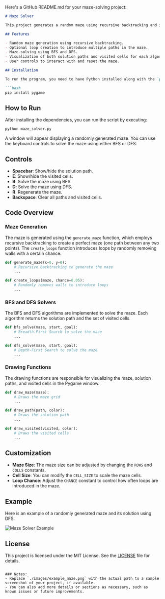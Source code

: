 Here's a GitHub README.md for your maze-solving project:

```markdown
# Maze Solver

This project generates a random maze using recursive backtracking and introduces loops to create multiple possible paths. It includes implementations of two algorithms: **Breadth-First Search (BFS)** and **Depth-First Search (DFS)** to solve the maze. The solution paths and visited cells can be visualized in real-time using Pygame.

## Features

- Random maze generation using recursive backtracking.
- Optional loop creation to introduce multiple paths in the maze.
- Maze-solving using BFS and DFS.
- Visualization of both solution paths and visited cells for each algorithm.
- User controls to interact with and reset the maze.

## Installation

To run the program, you need to have Python installed along with the `pygame` library. You can install `pygame` via `pip`:

```bash
pip install pygame
```

## How to Run

After installing the dependencies, you can run the script by executing:

```bash
python maze_solver.py
```

A window will appear displaying a randomly generated maze. You can use the keyboard controls to solve the maze using either BFS or DFS.

## Controls

- **Spacebar**: Show/hide the solution path.
- **E**: Show/hide the visited cells.
- **B**: Solve the maze using BFS.
- **D**: Solve the maze using DFS.
- **R**: Regenerate the maze.
- **Backspace**: Clear all paths and visited cells.

## Code Overview

### Maze Generation

The maze is generated using the `generate_maze` function, which employs recursive backtracking to create a perfect maze (one path between any two points). The `create_loops` function introduces loops by randomly removing walls with a certain chance.

```python
def generate_maze(x=0, y=0):
    # Recursive backtracking to generate the maze
    ...

def create_loops(maze, chance=0.05):
    # Randomly removes walls to introduce loops
    ...
```

### BFS and DFS Solvers

The BFS and DFS algorithms are implemented to solve the maze. Each algorithm returns the solution path and the set of visited cells.

```python
def bfs_solve(maze, start, goal):
    # Breadth-First Search to solve the maze
    ...

def dfs_solve(maze, start, goal):
    # Depth-First Search to solve the maze
    ...
```

### Drawing Functions

The drawing functions are responsible for visualizing the maze, solution paths, and visited cells in the Pygame window.

```python
def draw_maze(maze):
    # Draws the maze grid
    ...

def draw_path(path, color):
    # Draws the solution path
    ...

def draw_visited(visited, color):
    # Draws the visited cells
    ...
```

## Customization

- **Maze Size**: The maze size can be adjusted by changing the `ROWS` and `COLLS` constants.
- **Cell Size**: You can modify the `CELL_SIZE` to scale the maze cells.
- **Loop Chance**: Adjust the `CHANCE` constant to control how often loops are introduced in the maze.

## Example

Here is an example of a randomly generated maze and its solution using DFS.

![Maze Solver Example](./images/example_maze.png)

## License

This project is licensed under the MIT License. See the [LICENSE](LICENSE) file for details.
```

### Notes:
- Replace `./images/example_maze.png` with the actual path to a sample screenshot of your project, if available.
- You can also add more details or sections as necessary, such as known issues or future improvements.
